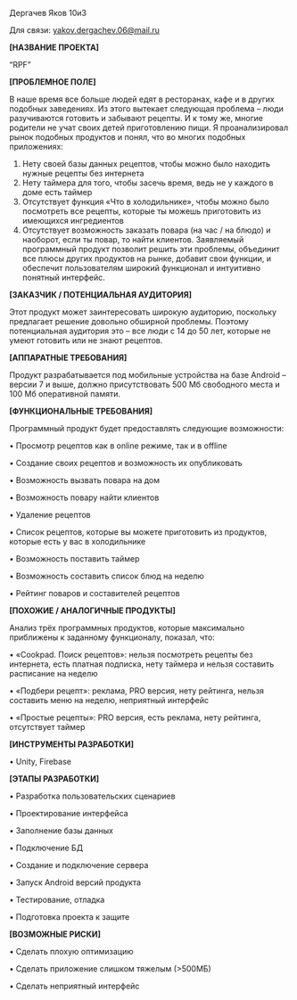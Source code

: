 Дергачев Яков 10и3

Для связи: yakov.dergachev.06@mail.ru

**[НАЗВАНИЕ ПРОЕКТА]**

“RPF”

**[ПРОБЛЕМНОЕ ПОЛЕ]**

В наше время все больше людей едят в ресторанах, кафе и в других подобных заведениях. Из этого вытекает следующая проблема – люди разучиваются готовить и забывают рецепты. И к тому же, многие родители не учат своих детей приготовлению пищи. Я проанализировал рынок подобных продуктов и понял, что во многих подобных приложениях:
1)	Нету своей базы данных рецептов, чтобы можно было находить нужные рецепты без интернета
2)	Нету таймера для того, чтобы засечь время, ведь не у каждого в доме есть таймер
3)	Отсутствует функция «Что в холодильнике», чтобы можно было посмотреть все рецепты, которые ты можешь приготовить из имеющихся ингредиентов
4)	Отсутствует возможность заказать повара (на час / на блюдо) и наоборот, если ты повар, то найти клиентов.
Заявляемый программный продукт позволит решить эти проблемы, объединит все плюсы других продуктов на рынке, добавит свои функции, и обеспечит пользователям широкий функционал и интуитивно понятный интерфейс.

**[ЗАКАЗЧИК / ПОТЕНЦИАЛЬНАЯ АУДИТОРИЯ]**

Этот продукт может заинтересовать широкую аудиторию, поскольку предлагает решение довольно обширной проблемы. Поэтому потенциальная аудитория это – все люди с 14 до 50 лет, которые не умеют готовить или не знают рецептов.

**[АППАРАТНЫЕ ТРЕБОВАНИЯ]**

Продукт разрабатывается под мобильные устройства на базе Android – версии 7 и выше, должно присутствовать 500 Мб свободного места и 100 Мб оперативной памяти.

**[ФУНКЦИОНАЛЬНЫЕ ТРЕБОВАНИЯ]**

Программный продукт будет предоставлять следующие возможности:

•	Просмотр рецептов как в online режиме, так и в offline

•	Создание своих рецептов и возможность их опубликовать

•	Возможность вызвать повара на дом

•	Возможность повару найти клиентов

•	Удаление рецептов 

•	Список рецептов, которые вы можете приготовить из продуктов, которые есть у вас в холодильнике

•	Возможность поставить таймер

•	Возможность составить список блюд на неделю

•	Рейтинг поваров и составителей рецептов


**[ПОХОЖИЕ / АНАЛОГИЧНЫЕ ПРОДУКТЫ]**

Анализ трёх программных продуктов, которые максимально приближены к заданному функционалу, показал, что:

•	«Cookpad. Поиск рецептов»: нельзя посмотреть рецепты без интернета, есть платная подписка, нету таймера и нельзя составить расписание на неделю

•	«Подбери рецепт»: реклама, PRO версия, нету рейтинга, нельзя составить меню на неделю, неприятный интерфейс

•	«Простые рецепты»: PRO версия, есть реклама, нету рейтинга, отсутствует таймер


**[ИНСТРУМЕНТЫ РАЗРАБОТКИ]**

•	Unity, Firebase

**[ЭТАПЫ РАЗРАБОТКИ]**

•	Разработка пользовательских сценариев

•	Проектирование интерфейса

•	Заполнение базы данных

•	Подключение БД

•	Создание и подключение сервера

•	Запуск Android версий продукта

•	Тестирование, отладка

•	Подготовка проекта к защите


**[ВОЗМОЖНЫЕ РИСКИ]**

•	Сделать плохую оптимизацию

•	Сделать приложение слишком тяжелым (>500МБ)

•	Сделать неприятный интерфейс

